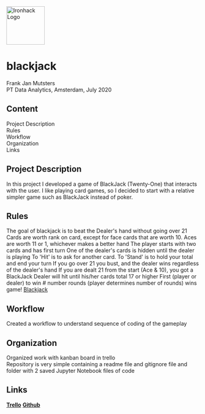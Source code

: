 <img src="https://bit.ly/2VnXWr2" alt="Ironhack Logo" width="100"/>

# blackjack

Frank Jan Mutsters  
PT Data Analytics, Amsterdam, July 2020

## Content
Project Description  
Rules  
Workflow  
Organization  
Links

## Project Description
In this project I developed a game of BlackJack (Twenty-One) that interacts with the user. I like playing card games, so I decided to start with a relative simpler game such as BlackJack instead of poker.

## Rules
The goal of blackjack is to beat the Dealer's hand without going over 21
Cards are worth rank on card, except for face cards that are worth 10. Aces are worth 11 or 1, whichever makes a better hand
The player starts with two cards and has first turn
One of the dealer's cards is hidden until the dealer is playing
To 'Hit' is to ask for another card. To 'Stand' is to hold your total and end your turn
If you go over 21 you bust, and the dealer wins regardless of the dealer's hand
If you are dealt 21 from the start (Ace & 10), you got a BlackJack
Dealer will hit until his/her cards total 17 or higher
First (player or dealer) to win # number rounds (player determines number of rounds) wins game! 
[Blackjack](https://bicyclecards.com/how-to-play/blackjack/)

## Workflow
Created a workflow to understand sequence of coding of the gameplay

## Organization
Organized work with kanban board in trello  
Repository is very simple containing a readme file and gitignore file and folder with 2 saved Jupyter Notebook files of code

## Links
__[Trello](https://trello.com/b/PnuFFLv9/blackjack-development)__
__[Github](https://github.com/fjmutsters/blackjack)__